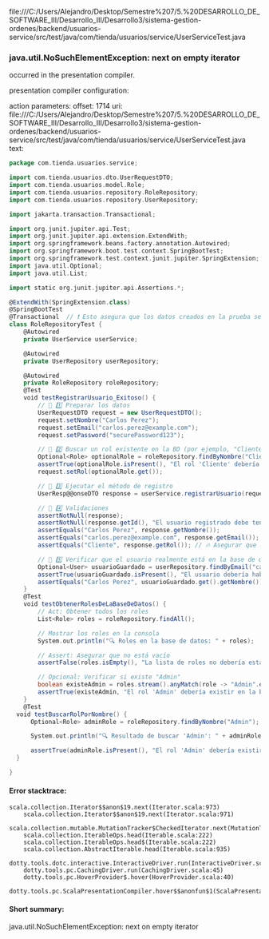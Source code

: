 file:///C:/Users/Alejandro/Desktop/Semestre%207/5.%20DESARROLLO_DE_SOFTWARE_III/Desarrollo_III/Desarrollo3/sistema-gestion-ordenes/backend/usuarios-service/src/test/java/com/tienda/usuarios/service/UserServiceTest.java
### java.util.NoSuchElementException: next on empty iterator

occurred in the presentation compiler.

presentation compiler configuration:


action parameters:
offset: 1714
uri: file:///C:/Users/Alejandro/Desktop/Semestre%207/5.%20DESARROLLO_DE_SOFTWARE_III/Desarrollo_III/Desarrollo3/sistema-gestion-ordenes/backend/usuarios-service/src/test/java/com/tienda/usuarios/service/UserServiceTest.java
text:
```scala
package com.tienda.usuarios.service;

import com.tienda.usuarios.dto.UserRequestDTO;
import com.tienda.usuarios.model.Role;
import com.tienda.usuarios.repository.RoleRepository;
import com.tienda.usuarios.repository.UserRepository;

import jakarta.transaction.Transactional;

import org.junit.jupiter.api.Test;
import org.junit.jupiter.api.extension.ExtendWith;
import org.springframework.beans.factory.annotation.Autowired;
import org.springframework.boot.test.context.SpringBootTest;
import org.springframework.test.context.junit.jupiter.SpringExtension;
import java.util.Optional;
import java.util.List;

import static org.junit.jupiter.api.Assertions.*;

@ExtendWith(SpringExtension.class)
@SpringBootTest
@Transactional  // ❗ Esto asegura que los datos creados en la prueba se revierten después de ejecutarla
class RoleRepositoryTest {
    @Autowired
    private UserService userService;

    @Autowired
    private UserRepository userRepository;

    @Autowired
    private RoleRepository roleRepository;
    @Test
    void testRegistrarUsuario_Exitoso() {
        // 🔹 1️⃣ Preparar los datos
        UserRequestDTO request = new UserRequestDTO();
        request.setNombre("Carlos Perez");
        request.setEmail("carlos.perez@example.com");
        request.setPassword("securePassword123");

        // 🔹 2️⃣ Buscar un rol existente en la BD (por ejemplo, "Cliente")
        Optional<Role> optionalRole = roleRepository.findByNombre("Cliente");
        assertTrue(optionalRole.isPresent(), "El rol 'Cliente' debería existir en la base de datos");
        request.setRol(optionalRole.get());

        // 🔹 3️⃣ Ejecutar el método de registro
        UserResp@@onseDTO response = userService.registrarUsuario(request);

        // 🔹 4️⃣ Validaciones
        assertNotNull(response);
        assertNotNull(response.getId(), "El usuario registrado debe tener un ID");
        assertEquals("Carlos Perez", response.getNombre());
        assertEquals("carlos.perez@example.com", response.getEmail());
        assertEquals("Cliente", response.getRol()); // 🔥 Asegurar que se guardó el rol correcto

        // 🔹 5️⃣ Verificar que el usuario realmente está en la base de datos
        Optional<User> usuarioGuardado = userRepository.findByEmail("carlos.perez@example.com");
        assertTrue(usuarioGuardado.isPresent(), "El usuario debería haberse guardado en la base de datos");
        assertEquals("Carlos Perez", usuarioGuardado.get().getNombre());
    }
    @Test
    void testObtenerRolesDeLaBaseDeDatos() {
        // Act: Obtener todos los roles
        List<Role> roles = roleRepository.findAll();

        // Mostrar los roles en la consola
        System.out.println("🔍 Roles en la base de datos: " + roles);

        // Assert: Asegurar que no está vacío
        assertFalse(roles.isEmpty(), "La lista de roles no debería estar vacía");

        // Opcional: Verificar si existe "Admin"
        boolean existeAdmin = roles.stream().anyMatch(role -> "Admin".equalsIgnoreCase(role.getNombre()));
        assertTrue(existeAdmin, "El rol 'Admin' debería existir en la base de datos");
    }
    @Test
  void testBuscarRolPorNombre() {
      Optional<Role> adminRole = roleRepository.findByNombre("Admin");

      System.out.println("🔍 Resultado de buscar 'Admin': " + adminRole);

      assertTrue(adminRole.isPresent(), "El rol 'Admin' debería existir en la base de datos");
  }

}

```



#### Error stacktrace:

```
scala.collection.Iterator$$anon$19.next(Iterator.scala:973)
	scala.collection.Iterator$$anon$19.next(Iterator.scala:971)
	scala.collection.mutable.MutationTracker$CheckedIterator.next(MutationTracker.scala:76)
	scala.collection.IterableOps.head(Iterable.scala:222)
	scala.collection.IterableOps.head$(Iterable.scala:222)
	scala.collection.AbstractIterable.head(Iterable.scala:935)
	dotty.tools.dotc.interactive.InteractiveDriver.run(InteractiveDriver.scala:164)
	dotty.tools.pc.CachingDriver.run(CachingDriver.scala:45)
	dotty.tools.pc.HoverProvider$.hover(HoverProvider.scala:40)
	dotty.tools.pc.ScalaPresentationCompiler.hover$$anonfun$1(ScalaPresentationCompiler.scala:389)
```
#### Short summary: 

java.util.NoSuchElementException: next on empty iterator